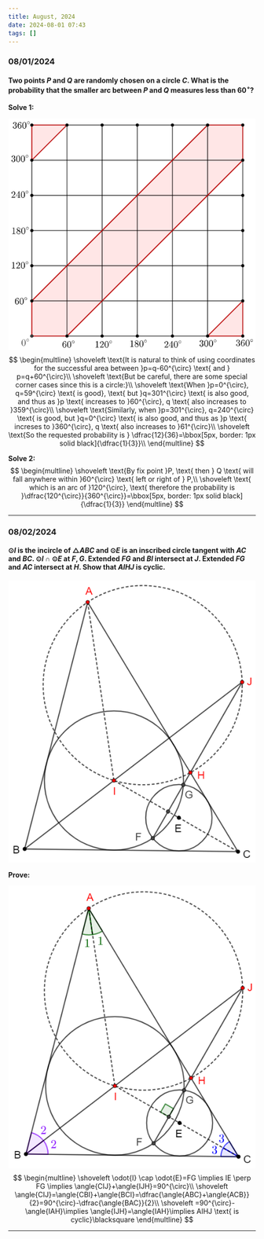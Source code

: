 ```yaml
---
title: August, 2024
date: 2024-08-01 07:43
tags: []
---
```


### 08/01/2024

#### Two points $P$ and $Q$ are randomly chosen on a circle $C$. What is the probability that the smaller arc between $P$ and $Q$ measures less than $60^\circ$?

**Solve 1:**

![image-20240801081312884](/assets/images/2024/image-20240801081312884.png)
$$
\begin{multline}
\shoveleft \text{It is natural to think of using coordinates for the successful area between }p=q-60^{\circ} \text{ and } p=q+60^{\circ}\\
\shoveleft \text{But be careful, there are some special corner cases since this is a circle:}\\
\shoveleft \text{When }p=0^{\circ}, q=59^{\circ} \text{ is good}, \text{ but }q=301^{\circ} \text{ is also good, and thus as }p \text{ increases to }60^{\circ}, q \text{ also increases to }359^{\circ}\\
\shoveleft \text{Similarly, when }p=301^{\circ}, q=240^{\circ} \text{ is good, but }q=0^{\circ} \text{ is also good, and thus as }p \text{ increses to }360^{\circ}, q \text{ also increases to }61^{\circ}\\
\shoveleft \text{So the requested probability is } \dfrac{12}{36}=\bbox[5px, border: 1px solid black]{\dfrac{1}{3}}\\
\end{multline}
$$

**Solve 2:**
$$
\begin{multline}
\shoveleft \text{By fix point }P, \text{ then } Q \text{ will fall anywhere within }60^{\circ} \text{ left or right of } P,\\
\shoveleft \text{ which is an arc of }120^{\circ}, \text{ therefore the probability is }\dfrac{120^{\circ}}{360^{\circ}}=\bbox[5px, border: 1px solid black]{\dfrac{1}{3}}
\end{multline}
$$

---

### 08/02/2024

#### $\odot{I}$ is the incircle of $\triangle{ABC}$ and $\odot{E}$ is an inscribed circle tangent with $AC$ and $BC$. $\odot{I} \cap \odot{E}$ at $F, G$. Extended $FG$ and $BI$ intersect at $J$. Extended $FG$ and $AC$ intersect at $H$. Show that $AIHJ$ is cyclic.

![image-20240802110509709](/assets/images/2024/image-20240802110509709.png)

**Prove:**

![image-20240802111111691](/assets/images/2024/image-20240802111111691.png)
$$
\begin{multline}
\shoveleft \odot{I} \cap \odot{E}=FG \implies IE \perp FG \implies \angle{CIJ}+\angle{IJH}=90^{\circ}\\
\shoveleft \angle{CIJ}=\angle{CBI}+\angle{BCI}=\dfrac{\angle{ABC}+\angle{ACB}}{2}=90^{\circ}-\dfrac{\angle{BAC}}{2}\\
\shoveleft =90^{\circ}-\angle{IAH}\implies \angle{IJH}=\angle{IAH}\implies AIHJ \text{ is cyclic}\blacksquare
\end{multline}
$$

---

